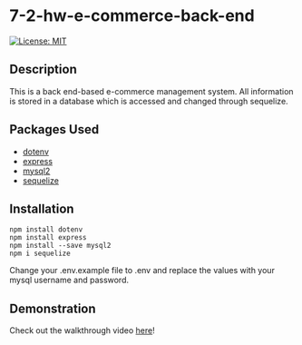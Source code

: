 # 7-2-hw-e-commerce-back-end
[![License: MIT](https://img.shields.io/badge/License-MIT-yellow.svg)](https://opensource.org/licenses/MIT)

## Description
This is a back end-based e-commerce management system. All information is stored in a database which is accessed and changed through sequelize.

## Packages Used
* [dotenv](https://www.npmjs.com/package/dotenv)
* [express](https://www.npmjs.com/package/express)
* [mysql2](https://www.npmjs.com/package/mysql2)
* [sequelize](https://www.npmjs.com/package/sequelize)

## Installation
```
npm install dotenv
npm install express
npm install --save mysql2
npm i sequelize
```
Change your .env.example file to .env and replace the values with your mysql username and password. 

## Demonstration
Check out the walkthrough video [here](https://watch.screencastify.com/v/Y49SdcM1vbZHODkmEB9o)!